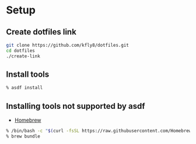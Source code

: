 # Setup

## Create dotfiles link

```sh
git clone https://github.com/kfly8/dotfiles.git
cd dotfiles
./create-link
```

## Install tools

```sh
% asdf install
```

## Installing tools not supported by asdf

- [Homebrew](https://brew.sh)

```sh
% /bin/bash -c "$(curl -fsSL https://raw.githubusercontent.com/Homebrew/install/HEAD/install.sh)"
% brew bundle
```

